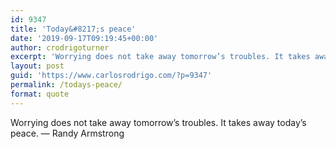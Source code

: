 ```yaml
---
id: 9347
title: 'Today&#8217;s peace'
date: '2019-09-17T09:19:45+00:00'
author: crodrigoturner
excerpt: 'Worrying does not take away tomorrow’s troubles. It takes away today’s peace. ― Randy Armstron'
layout: post
guid: 'https://www.carlosrodrigo.com/?p=9347'
permalink: /todays-peace/
format: quote
---
```


Worrying does not take away tomorrow’s troubles. It takes away today’s peace. ― Randy Armstrong